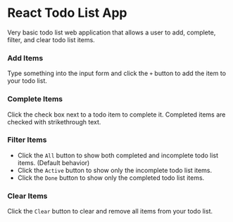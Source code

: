 # React Todo List App
Very basic todo list web application that allows a user to add, complete, filter, and clear todo list items.

### Add Items
Type something into the input form and click the `+` button to add the item to your todo list.

### Complete Items
Click the check box next to a todo item to complete it. Completed items are checked with strikethrough text.

### Filter Items
- Click the `All` button to show both completed and incomplete todo list items. (Default behavior)
- Click the `Active` button to show only the incomplete todo list items.
- Click the `Done` button to show only the completed todo list items.

### Clear Items
Click the `Clear` button to clear and remove all items from your todo list.
